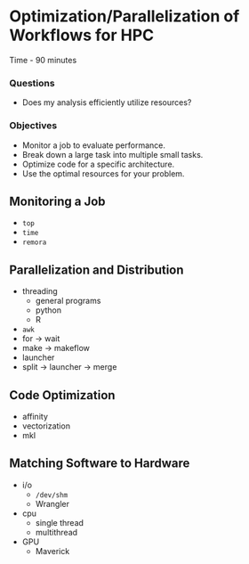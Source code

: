 # Optimization/Parallelization of Workflows for HPC

Time - 90 minutes

### Questions
* Does my analysis efficiently utilize resources?

### Objectives
* Monitor a job to evaluate performance.
* Break down a large task into multiple small tasks.
* Optimize code for a specific architecture.
* Use the optimal resources for your problem.

## Monitoring a Job

- `top`
- `time`
- `remora`

## Parallelization and Distribution

- threading
   - general programs
   - python
   - R
- `awk`
- for -> wait
- make -> makeflow
- launcher
- split -> launcher -> merge

## Code Optimization

- affinity
- vectorization
- mkl

## Matching Software to Hardware

- i/o
   - `/dev/shm`
   - Wrangler
- cpu
   - single thread
   - multithread
- GPU
   - Maverick
